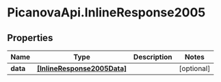 # PicanovaApi.InlineResponse2005

## Properties
Name | Type | Description | Notes
------------ | ------------- | ------------- | -------------
**data** | [**[InlineResponse2005Data]**](InlineResponse2005Data.md) |  | [optional] 


